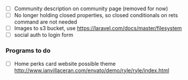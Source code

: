 - [ ] Community description on community page (removed for now)
- [ ] No longer holding closed properties, so closed conditionals on rets command are not needed
- [ ] Images to s3 bucket, use https://laravel.com/docs/master/filesystem
- [ ] social auth to login form

### Programs to do
- [ ] Home perks card website possible theme http://www.ianvillaceran.com/envato/demo/ryle/ryle/index.html

